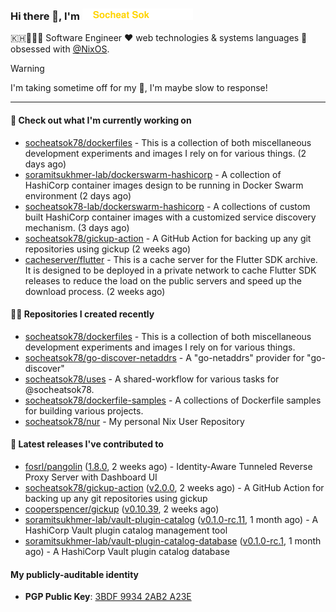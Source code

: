<h3>
   Hi there 👋,
   I'm <a href="#"><img src="assets/branding.svg" width="177" height="18"></a>
</h3>

<p>
   🇰🇭👨🏻‍💻 Software Engineer ❤️ web technologies & systems languages 🫰 obsessed with <a href="https://github.com/NixOS">@NixOS</a>.
</p>

> [!WARNING]
> I'm taking sometime off for my 👶, I'm maybe slow to response!

---
#### 👷 Check out what I'm currently working on

- [socheatsok78/dockerfiles](https://github.com/socheatsok78/dockerfiles) - This is a collection of both miscellaneous development experiments and images I rely on for various things. (2 days ago)
- [soramitsukhmer-lab/dockerswarm-hashicorp](https://github.com/soramitsukhmer-lab/dockerswarm-hashicorp) - A collection of HashiCorp container images design to be running in Docker Swarm environment (2 days ago)
- [socheatsok78-lab/dockerswarm-hashicorp](https://github.com/socheatsok78-lab/dockerswarm-hashicorp) - A collections of custom built HashiCorp container images with a customized service discovery mechanism. (3 days ago)
- [socheatsok78/gickup-action](https://github.com/socheatsok78/gickup-action) - A GitHub Action for backing up any git repositories using gickup (2 weeks ago)
- [cacheserver/flutter](https://github.com/cacheserver/flutter) - This is a cache server for the Flutter SDK archive. It is designed to be deployed in a private network to cache Flutter SDK releases to reduce the load on the public servers and speed up the download process. (2 weeks ago)

#### 👨‍💻 Repositories I created recently

- [socheatsok78/dockerfiles](https://github.com/socheatsok78/dockerfiles) - This is a collection of both miscellaneous development experiments and images I rely on for various things.
- [socheatsok78/go-discover-netaddrs](https://github.com/socheatsok78/go-discover-netaddrs) - A &#34;go-netaddrs&#34; provider for &#34;go-discover&#34;
- [socheatsok78/uses](https://github.com/socheatsok78/uses) - A shared-workflow for various tasks for @socheatsok78.
- [socheatsok78/dockerfile-samples](https://github.com/socheatsok78/dockerfile-samples) - A collections of Dockerfile samples for building various projects.
- [socheatsok78/nur](https://github.com/socheatsok78/nur) - My personal Nix User Repository

#### 🚀 Latest releases I've contributed to

- [fosrl/pangolin](https://github.com/fosrl/pangolin) ([1.8.0](https://github.com/fosrl/pangolin/releases/tag/1.8.0), 2 weeks ago) - Identity-Aware Tunneled Reverse Proxy Server with Dashboard UI
- [socheatsok78/gickup-action](https://github.com/socheatsok78/gickup-action) ([v2.0.0](https://github.com/socheatsok78/gickup-action/releases/tag/v2.0.0), 2 weeks ago) - A GitHub Action for backing up any git repositories using gickup
- [cooperspencer/gickup](https://github.com/cooperspencer/gickup) ([v0.10.39](https://github.com/cooperspencer/gickup/releases/tag/v0.10.39), 2 weeks ago)
- [soramitsukhmer-lab/vault-plugin-catalog](https://github.com/soramitsukhmer-lab/vault-plugin-catalog) ([v0.1.0-rc.11](https://github.com/soramitsukhmer-lab/vault-plugin-catalog/releases/tag/v0.1.0-rc.11), 1 month ago) - A HashiCorp Vault plugin catalog management tool
- [soramitsukhmer-lab/vault-plugin-catalog-database](https://github.com/soramitsukhmer-lab/vault-plugin-catalog-database) ([v0.1.0-rc.1](https://github.com/soramitsukhmer-lab/vault-plugin-catalog-database/releases/tag/v0.1.0-rc.1), 1 month ago) - A HashiCorp Vault plugin catalog database

#### My publicly-auditable identity
   - **PGP Public Key**: [3BDF 9934 2AB2 A23E](https://keyserver.ubuntu.com/pks/lookup?search=73E235BAB2858AF5EBBBD4063BDF99342AB2A23E&fingerprint=on&options=mr&op=index)
